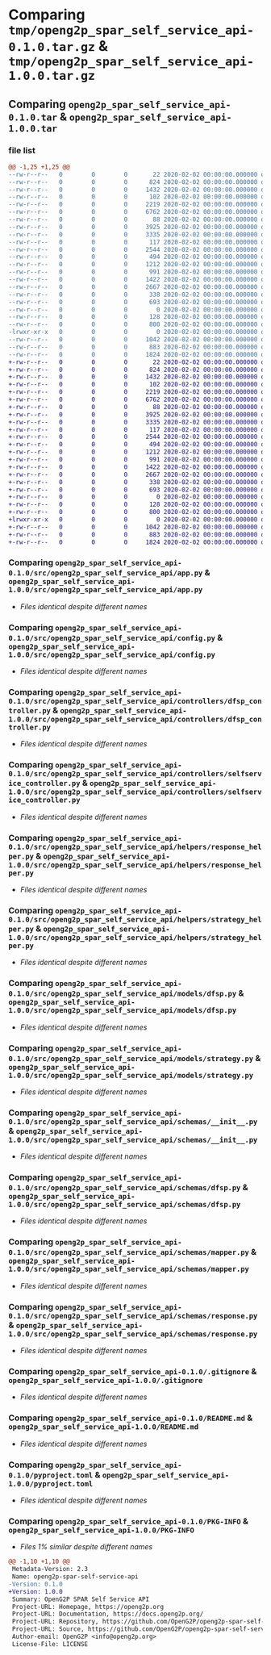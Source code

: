 # Comparing `tmp/openg2p_spar_self_service_api-0.1.0.tar.gz` & `tmp/openg2p_spar_self_service_api-1.0.0.tar.gz`

## Comparing `openg2p_spar_self_service_api-0.1.0.tar` & `openg2p_spar_self_service_api-1.0.0.tar`

### file list

```diff
@@ -1,25 +1,25 @@
--rw-r--r--   0        0        0       22 2020-02-02 00:00:00.000000 openg2p_spar_self_service_api-0.1.0/src/openg2p_spar_self_service_api/__init__.py
--rw-r--r--   0        0        0      824 2020-02-02 00:00:00.000000 openg2p_spar_self_service_api-0.1.0/src/openg2p_spar_self_service_api/app.py
--rw-r--r--   0        0        0     1432 2020-02-02 00:00:00.000000 openg2p_spar_self_service_api-0.1.0/src/openg2p_spar_self_service_api/config.py
--rw-r--r--   0        0        0      102 2020-02-02 00:00:00.000000 openg2p_spar_self_service_api-0.1.0/src/openg2p_spar_self_service_api/controllers/__init__.py
--rw-r--r--   0        0        0     2219 2020-02-02 00:00:00.000000 openg2p_spar_self_service_api-0.1.0/src/openg2p_spar_self_service_api/controllers/dfsp_controller.py
--rw-r--r--   0        0        0     6762 2020-02-02 00:00:00.000000 openg2p_spar_self_service_api-0.1.0/src/openg2p_spar_self_service_api/controllers/selfservice_controller.py
--rw-r--r--   0        0        0       88 2020-02-02 00:00:00.000000 openg2p_spar_self_service_api-0.1.0/src/openg2p_spar_self_service_api/helpers/__init__.py
--rw-r--r--   0        0        0     3925 2020-02-02 00:00:00.000000 openg2p_spar_self_service_api-0.1.0/src/openg2p_spar_self_service_api/helpers/response_helper.py
--rw-r--r--   0        0        0     3335 2020-02-02 00:00:00.000000 openg2p_spar_self_service_api-0.1.0/src/openg2p_spar_self_service_api/helpers/strategy_helper.py
--rw-r--r--   0        0        0      117 2020-02-02 00:00:00.000000 openg2p_spar_self_service_api-0.1.0/src/openg2p_spar_self_service_api/models/__init__.py
--rw-r--r--   0        0        0     2544 2020-02-02 00:00:00.000000 openg2p_spar_self_service_api-0.1.0/src/openg2p_spar_self_service_api/models/dfsp.py
--rw-r--r--   0        0        0      494 2020-02-02 00:00:00.000000 openg2p_spar_self_service_api-0.1.0/src/openg2p_spar_self_service_api/models/login_provider.py
--rw-r--r--   0        0        0     1212 2020-02-02 00:00:00.000000 openg2p_spar_self_service_api-0.1.0/src/openg2p_spar_self_service_api/models/strategy.py
--rw-r--r--   0        0        0      991 2020-02-02 00:00:00.000000 openg2p_spar_self_service_api-0.1.0/src/openg2p_spar_self_service_api/schemas/__init__.py
--rw-r--r--   0        0        0     1422 2020-02-02 00:00:00.000000 openg2p_spar_self_service_api-0.1.0/src/openg2p_spar_self_service_api/schemas/dfsp.py
--rw-r--r--   0        0        0     2667 2020-02-02 00:00:00.000000 openg2p_spar_self_service_api-0.1.0/src/openg2p_spar_self_service_api/schemas/mapper.py
--rw-r--r--   0        0        0      338 2020-02-02 00:00:00.000000 openg2p_spar_self_service_api-0.1.0/src/openg2p_spar_self_service_api/schemas/request.py
--rw-r--r--   0        0        0      693 2020-02-02 00:00:00.000000 openg2p_spar_self_service_api-0.1.0/src/openg2p_spar_self_service_api/schemas/response.py
--rw-r--r--   0        0        0        0 2020-02-02 00:00:00.000000 openg2p_spar_self_service_api-0.1.0/tests/__init__.py
--rw-r--r--   0        0        0      128 2020-02-02 00:00:00.000000 openg2p_spar_self_service_api-0.1.0/tests/test_placeholder.py
--rw-r--r--   0        0        0      800 2020-02-02 00:00:00.000000 openg2p_spar_self_service_api-0.1.0/.gitignore
-lrwxr-xr-x   0        0        0        0 2020-02-02 00:00:00.000000 openg2p_spar_self_service_api-0.1.0/LICENSE -> ../LICENSE
--rw-r--r--   0        0        0     1042 2020-02-02 00:00:00.000000 openg2p_spar_self_service_api-0.1.0/README.md
--rw-r--r--   0        0        0      883 2020-02-02 00:00:00.000000 openg2p_spar_self_service_api-0.1.0/pyproject.toml
--rw-r--r--   0        0        0     1824 2020-02-02 00:00:00.000000 openg2p_spar_self_service_api-0.1.0/PKG-INFO
+-rw-r--r--   0        0        0       22 2020-02-02 00:00:00.000000 openg2p_spar_self_service_api-1.0.0/src/openg2p_spar_self_service_api/__init__.py
+-rw-r--r--   0        0        0      824 2020-02-02 00:00:00.000000 openg2p_spar_self_service_api-1.0.0/src/openg2p_spar_self_service_api/app.py
+-rw-r--r--   0        0        0     1432 2020-02-02 00:00:00.000000 openg2p_spar_self_service_api-1.0.0/src/openg2p_spar_self_service_api/config.py
+-rw-r--r--   0        0        0      102 2020-02-02 00:00:00.000000 openg2p_spar_self_service_api-1.0.0/src/openg2p_spar_self_service_api/controllers/__init__.py
+-rw-r--r--   0        0        0     2219 2020-02-02 00:00:00.000000 openg2p_spar_self_service_api-1.0.0/src/openg2p_spar_self_service_api/controllers/dfsp_controller.py
+-rw-r--r--   0        0        0     6762 2020-02-02 00:00:00.000000 openg2p_spar_self_service_api-1.0.0/src/openg2p_spar_self_service_api/controllers/selfservice_controller.py
+-rw-r--r--   0        0        0       88 2020-02-02 00:00:00.000000 openg2p_spar_self_service_api-1.0.0/src/openg2p_spar_self_service_api/helpers/__init__.py
+-rw-r--r--   0        0        0     3925 2020-02-02 00:00:00.000000 openg2p_spar_self_service_api-1.0.0/src/openg2p_spar_self_service_api/helpers/response_helper.py
+-rw-r--r--   0        0        0     3335 2020-02-02 00:00:00.000000 openg2p_spar_self_service_api-1.0.0/src/openg2p_spar_self_service_api/helpers/strategy_helper.py
+-rw-r--r--   0        0        0      117 2020-02-02 00:00:00.000000 openg2p_spar_self_service_api-1.0.0/src/openg2p_spar_self_service_api/models/__init__.py
+-rw-r--r--   0        0        0     2544 2020-02-02 00:00:00.000000 openg2p_spar_self_service_api-1.0.0/src/openg2p_spar_self_service_api/models/dfsp.py
+-rw-r--r--   0        0        0      494 2020-02-02 00:00:00.000000 openg2p_spar_self_service_api-1.0.0/src/openg2p_spar_self_service_api/models/login_provider.py
+-rw-r--r--   0        0        0     1212 2020-02-02 00:00:00.000000 openg2p_spar_self_service_api-1.0.0/src/openg2p_spar_self_service_api/models/strategy.py
+-rw-r--r--   0        0        0      991 2020-02-02 00:00:00.000000 openg2p_spar_self_service_api-1.0.0/src/openg2p_spar_self_service_api/schemas/__init__.py
+-rw-r--r--   0        0        0     1422 2020-02-02 00:00:00.000000 openg2p_spar_self_service_api-1.0.0/src/openg2p_spar_self_service_api/schemas/dfsp.py
+-rw-r--r--   0        0        0     2667 2020-02-02 00:00:00.000000 openg2p_spar_self_service_api-1.0.0/src/openg2p_spar_self_service_api/schemas/mapper.py
+-rw-r--r--   0        0        0      338 2020-02-02 00:00:00.000000 openg2p_spar_self_service_api-1.0.0/src/openg2p_spar_self_service_api/schemas/request.py
+-rw-r--r--   0        0        0      693 2020-02-02 00:00:00.000000 openg2p_spar_self_service_api-1.0.0/src/openg2p_spar_self_service_api/schemas/response.py
+-rw-r--r--   0        0        0        0 2020-02-02 00:00:00.000000 openg2p_spar_self_service_api-1.0.0/tests/__init__.py
+-rw-r--r--   0        0        0      128 2020-02-02 00:00:00.000000 openg2p_spar_self_service_api-1.0.0/tests/test_placeholder.py
+-rw-r--r--   0        0        0      800 2020-02-02 00:00:00.000000 openg2p_spar_self_service_api-1.0.0/.gitignore
+lrwxr-xr-x   0        0        0        0 2020-02-02 00:00:00.000000 openg2p_spar_self_service_api-1.0.0/LICENSE -> ../LICENSE
+-rw-r--r--   0        0        0     1042 2020-02-02 00:00:00.000000 openg2p_spar_self_service_api-1.0.0/README.md
+-rw-r--r--   0        0        0      883 2020-02-02 00:00:00.000000 openg2p_spar_self_service_api-1.0.0/pyproject.toml
+-rw-r--r--   0        0        0     1824 2020-02-02 00:00:00.000000 openg2p_spar_self_service_api-1.0.0/PKG-INFO
```

### Comparing `openg2p_spar_self_service_api-0.1.0/src/openg2p_spar_self_service_api/app.py` & `openg2p_spar_self_service_api-1.0.0/src/openg2p_spar_self_service_api/app.py`

 * *Files identical despite different names*

### Comparing `openg2p_spar_self_service_api-0.1.0/src/openg2p_spar_self_service_api/config.py` & `openg2p_spar_self_service_api-1.0.0/src/openg2p_spar_self_service_api/config.py`

 * *Files identical despite different names*

### Comparing `openg2p_spar_self_service_api-0.1.0/src/openg2p_spar_self_service_api/controllers/dfsp_controller.py` & `openg2p_spar_self_service_api-1.0.0/src/openg2p_spar_self_service_api/controllers/dfsp_controller.py`

 * *Files identical despite different names*

### Comparing `openg2p_spar_self_service_api-0.1.0/src/openg2p_spar_self_service_api/controllers/selfservice_controller.py` & `openg2p_spar_self_service_api-1.0.0/src/openg2p_spar_self_service_api/controllers/selfservice_controller.py`

 * *Files identical despite different names*

### Comparing `openg2p_spar_self_service_api-0.1.0/src/openg2p_spar_self_service_api/helpers/response_helper.py` & `openg2p_spar_self_service_api-1.0.0/src/openg2p_spar_self_service_api/helpers/response_helper.py`

 * *Files identical despite different names*

### Comparing `openg2p_spar_self_service_api-0.1.0/src/openg2p_spar_self_service_api/helpers/strategy_helper.py` & `openg2p_spar_self_service_api-1.0.0/src/openg2p_spar_self_service_api/helpers/strategy_helper.py`

 * *Files identical despite different names*

### Comparing `openg2p_spar_self_service_api-0.1.0/src/openg2p_spar_self_service_api/models/dfsp.py` & `openg2p_spar_self_service_api-1.0.0/src/openg2p_spar_self_service_api/models/dfsp.py`

 * *Files identical despite different names*

### Comparing `openg2p_spar_self_service_api-0.1.0/src/openg2p_spar_self_service_api/models/strategy.py` & `openg2p_spar_self_service_api-1.0.0/src/openg2p_spar_self_service_api/models/strategy.py`

 * *Files identical despite different names*

### Comparing `openg2p_spar_self_service_api-0.1.0/src/openg2p_spar_self_service_api/schemas/__init__.py` & `openg2p_spar_self_service_api-1.0.0/src/openg2p_spar_self_service_api/schemas/__init__.py`

 * *Files identical despite different names*

### Comparing `openg2p_spar_self_service_api-0.1.0/src/openg2p_spar_self_service_api/schemas/dfsp.py` & `openg2p_spar_self_service_api-1.0.0/src/openg2p_spar_self_service_api/schemas/dfsp.py`

 * *Files identical despite different names*

### Comparing `openg2p_spar_self_service_api-0.1.0/src/openg2p_spar_self_service_api/schemas/mapper.py` & `openg2p_spar_self_service_api-1.0.0/src/openg2p_spar_self_service_api/schemas/mapper.py`

 * *Files identical despite different names*

### Comparing `openg2p_spar_self_service_api-0.1.0/src/openg2p_spar_self_service_api/schemas/response.py` & `openg2p_spar_self_service_api-1.0.0/src/openg2p_spar_self_service_api/schemas/response.py`

 * *Files identical despite different names*

### Comparing `openg2p_spar_self_service_api-0.1.0/.gitignore` & `openg2p_spar_self_service_api-1.0.0/.gitignore`

 * *Files identical despite different names*

### Comparing `openg2p_spar_self_service_api-0.1.0/README.md` & `openg2p_spar_self_service_api-1.0.0/README.md`

 * *Files identical despite different names*

### Comparing `openg2p_spar_self_service_api-0.1.0/pyproject.toml` & `openg2p_spar_self_service_api-1.0.0/pyproject.toml`

 * *Files identical despite different names*

### Comparing `openg2p_spar_self_service_api-0.1.0/PKG-INFO` & `openg2p_spar_self_service_api-1.0.0/PKG-INFO`

 * *Files 1% similar despite different names*

```diff
@@ -1,10 +1,10 @@
 Metadata-Version: 2.3
 Name: openg2p-spar-self-service-api
-Version: 0.1.0
+Version: 1.0.0
 Summary: OpenG2P SPAR Self Service API
 Project-URL: Homepage, https://openg2p.org
 Project-URL: Documentation, https://docs.openg2p.org/
 Project-URL: Repository, https://github.com/OpenG2P/openg2p-spar-self-service
 Project-URL: Source, https://github.com/OpenG2P/openg2p-spar-self-service
 Author-email: OpenG2P <info@openg2p.org>
 License-File: LICENSE
```

